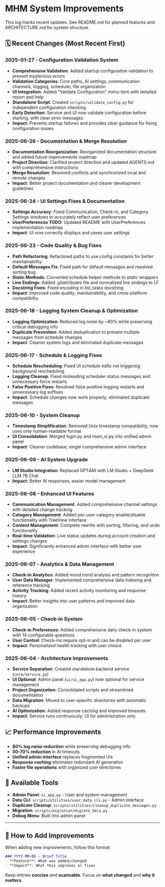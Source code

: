 # MHM System Improvements
This log tracks recent updates. See README.md for planned features and ARCHITECTURE.md for system structure.

## 🗓️ Recent Changes (Most Recent First)

### 2025-01-27 - Configuration Validation System
- **Comprehensive Validation**: Added startup configuration validation to prevent mysterious errors
- **Validation Categories**: Core paths, AI settings, communication channels, logging, scheduler, file organization
- **UI Integration**: Added "Validate Configuration" menu item with detailed report and help
- **Standalone Script**: Created `scripts/validate_config.py` for independent configuration checking
- **Early Detection**: Service and UI now validate configuration before starting, with clear error messages
- **Impact**: Prevents startup failures and provides clear guidance for fixing configuration issues

### 2025-06-26 - Documentation & Merge Resolution
- **Documentation Reorganization**: Reorganized documentation structure and added future improvements roadmap
- **Project Direction**: Clarified project direction and updated AGENTS.md with comprehensive instructions
- **Merge Resolution**: Resolved conflicts and synchronized local and remote changes
- **Impact**: Better project documentation and clearer development guidelines

### 2025-06-24 - UI Settings Fixes & Documentation
- **Settings Accuracy**: Fixed Communication, Check-in, and Category Settings windows to accurately reflect user preferences
- **UserPreferences TODO**: Updated README with UserPreferences implementation roadmap
- **Impact**: UI now correctly displays and saves user settings

### 2025-06-23 - Code Quality & Bug Fixes
- **Path Refactoring**: Refactored paths to use config constants for better maintainability
- **Default Messages Fix**: Fixed path for default messages and resolved sorting bug
- **Static Methods**: Converted schedule helper methods to static wrappers
- **Line Endings**: Added .gitattributes file and normalized line endings to LF
- **Docstring Fixes**: Fixed encoding in list_tasks docstring
- **Impact**: Improved code quality, maintainability, and cross-platform compatibility

### 2025-06-18 - Logging System Cleanup & Optimization
- **Logging Optimization**: Reduced log noise by ~80% while preserving critical debugging info
- **Duplicate Prevention**: Added deduplication to prevent multiple messages from schedule changes
- **Impact**: Cleaner system logs and eliminated duplicate messages

### 2025-06-17 - Schedule & Logging Fixes
- **Schedule Rescheduling**: Fixed UI schedule edits not triggering background rescheduling
- **Logging Cleanup**: Fixed misleading scheduler status messages and unnecessary force restarts
- **False Positive Fixes**: Resolved false positive logging restarts and unnecessary log suffixes
- **Impact**: Schedule changes now work properly; eliminated duplicate messages

### 2025-06-10 - System Cleanup
- **Timestamp Simplification**: Removed Unix timestamp compatibility, now uses only human-readable format
- **UI Consolidation**: Merged login.py and main_ui.py into unified admin panel
- **Impact**: Cleaner codebase; single comprehensive admin interface

### 2025-06-09 - AI System Upgrade
- **LM Studio Integration**: Replaced GPT4All with LM Studio + DeepSeek LLM 7B Chat
- **Impact**: Better AI responses, easier model management

### 2025-06-08 - Enhanced UI Features
- **Communication Management**: Added comprehensive channel settings with detailed change tracking
- **Category Management**: Added per-user category enable/disable functionality with TreeView interface
- **Content Management**: Complete rewrite with sorting, filtering, and undo functionality
- **Real-time Validation**: Live status updates during account creation and settings changes
- **Impact**: Significantly enhanced admin interface with better user experience

### 2025-06-07 - Analytics & Data Management
- **Check-in Analytics**: Added mood trend analysis and pattern recognition
- **User Data Manager**: Implemented comprehensive data indexing and reference tracking
- **Activity Tracking**: Added recent activity monitoring and response history
- **Impact**: Better insights into user patterns and improved data organization

### 2025-06-05 - Check-in System
- **Check-in Preferences**: Added comprehensive daily check-in system with 14 configurable questions
- **User Control**: Check-ins require opt-in and can be disabled per user
- **Impact**: Personalized health tracking with user choice

### 2025-06-04 - Architecture Improvements
- **Service Separation**: Created standalone backend service (`core/service.py`)
- **UI Optional**: Admin panel (`ui/ui_app.py`) now optional for service management
- **Project Organization**: Consolidated scripts and streamlined documentation
- **Data Migration**: Moved to user-specific directories with automatic backups
- **AI Optimization**: Added response caching and improved timeouts
- **Impact**: Service runs continuously; UI for administration only

## 📈 Performance Improvements

- **80% log noise reduction** while preserving debugging info
- **50-70% reduction** in AI timeouts
- **Unified admin interface** replaces fragmented UIs
- **Response caching** eliminates redundant AI generation
- **Faster file operations** with organized user directories

## 🔧 Available Tools

- **Admin Panel**: `ui_app.py` - User and system management
- **Data CLI**: `scripts/utilities/user_data_cli.py` - Admin interface
- **Duplicate Cleanup**: `scripts/utilities/cleanup_duplicate_messages.py`
- **Migration**: `scripts/migration/migrate_data.py`
- **Debug Menu**: Built into admin panel

---

## 📝 How to Add Improvements

When adding new improvements, follow this format:

```markdown
### YYYY-MM-DD - Brief Title
- **Feature**: What was added/changed
- **Impact**: What this improves or fixes
```

Keep entries **concise** and **scannable**. Focus on **what changed** and **why it matters**. 